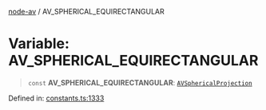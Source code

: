 [node-av](../globals.md) / AV\_SPHERICAL\_EQUIRECTANGULAR

# Variable: AV\_SPHERICAL\_EQUIRECTANGULAR

> `const` **AV\_SPHERICAL\_EQUIRECTANGULAR**: [`AVSphericalProjection`](../type-aliases/AVSphericalProjection.md)

Defined in: [constants.ts:1333](https://github.com/seydx/av/blob/f8631fc881b394300b1479f511d55cf1c370a87f/src/constants/constants.ts#L1333)
